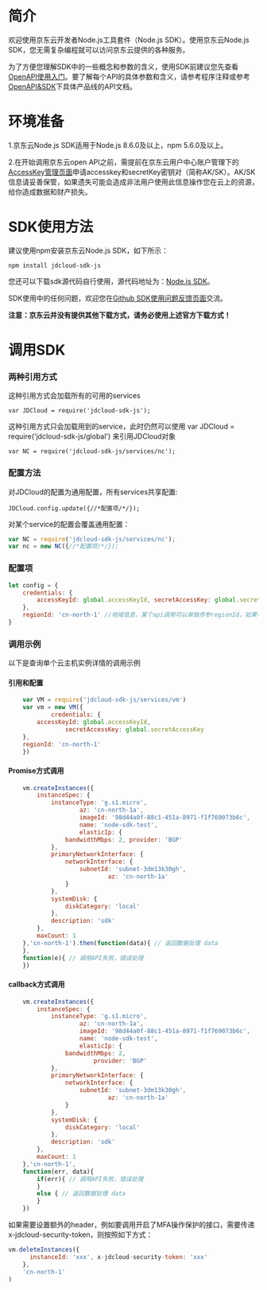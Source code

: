 
# 简介 #

欢迎使用京东云开发者Node.js工具套件（Node.js SDK）。使用京东云Node.js SDK，您无需复杂编程就可以访问京东云提供的各种服务。

为了方便您理解SDK中的一些概念和参数的含义，使用SDK前建议您先查看[OpenAPI使用入门](../../API/Common-Declaration/Introduction.md )。要了解每个API的具体参数和含义，请参考程序注释或参考[OpenAPI&SDK](https://www.jdcloud.com/help/faq?act=3)下具体产品线的API文档。


# 环境准备 #

1.京东云Node.js SDK适用于Node.js 8.6.0及以上，npm 5.6.0及以上。

2.在开始调用京东云open API之前，需提前在京东云用户中心账户管理下的[AccessKey管理页面](https://uc.jdcloud.com/accesskey/index)申请accesskey和secretKey密钥对（简称AK/SK）。AK/SK信息请妥善保管，如果遗失可能会造成非法用户使用此信息操作您在云上的资源，给你造成数据和财产损失。


# SDK使用方法 #

建议使用npm安装京东云Node.js SDK，如下所示：
```
npm install jdcloud-sdk-js
```

您还可以下载sdk源代码自行使用，源代码地址为：[Node.js SDK](https://github.com/jdcloud-api/jdcloud-sdk-nodejs)。

SDK使用中的任何问题，欢迎您在[Github SDK使用问题反馈页面](https://github.com/jdcloud-api/jdcloud-sdk-nodejs/issues)交流。

**注意：京东云并没有提供其他下载方式，请务必使用上述官方下载方式！**



 
# 调用SDK #


### 两种引用方式 ###

这种引用方式会加载所有的可用的services
```
var JDCloud = require('jdcloud-sdk-js');
```
这种引用方式只会加载用到的service，此时仍然可以使用 var JDCloud = require('jdcloud-sdk-js/global') 来引用JDCloud对象
```
var NC = require('jdcloud-sdk-js/services/nc');
```

### 配置方法  ###

对JDCloud的配置为通用配置，所有services共享配置:
```
JDCloud.config.update({//*配置项/*/});
```
对某个service的配置会覆盖通用配置：
```JavaScript
var NC = require('jdcloud-sdk-js/services/nc'); 
var nc = new NC({//*配置项/*/});
```

### 配置项 ###
```JavaScript
let config = { 
	credentials: { 
		accessKeyId: global.accessKeyId, secretAccessKey: global.secretAccessKey 
	},
	regionId: 'cn-north-1' //地域信息，某个api调用可以单独传参regionId，如果不传则会使用此配置中的regionId 
}
```

### 调用示例 ###

以下是查询单个云主机实例详情的调用示例


####  引用和配置  ####
```JavaScript
    var VM = require('jdcloud-sdk-js/services/vm')
    var vm = new VM({
            credentials: {
        accessKeyId: global.accessKeyId,
                secretAccessKey: global.secretAccessKey
    },
    regionId: 'cn-north-1'
    })
```


#### Promise方式调用 #### 
```JavaScript
	vm.createInstances({
        instanceSpec: {
            instanceType: 'g.s1.micro',
                    az: 'cn-north-1a',
                    imageId: '98d44a0f-88c1-451a-8971-f1f769073b6c',
                    name: 'node-sdk-test',
                    elasticIp: {
                bandwidthMbps: 2, provider: 'BGP'
            },
            primaryNetworkInterface: {
                networkInterface: {
                    subnetId: 'subnet-3dm13k30gh',
                            az: 'cn-north-1a'
                }
            },
            systemDisk: {
                diskCategory: 'local'
            },
            description: 'sdk'
        },
        maxCount: 1
    },'cn-north-1').then(function(data){ // 返回数据处理 data 
    },
    function(e){ // 调用API失败，错误处理 
    })
```


#### callback方式调用 #### 
```JavaScript
	vm.createInstances({
        instanceSpec: {
            instanceType: 'g.s1.micro',
                    az: 'cn-north-1a',
                    imageId: '98d44a0f-88c1-451a-8971-f1f769073b6c',
                    name: 'node-sdk-test',
                    elasticIp: {
                bandwidthMbps: 2,
                        provider: 'BGP'
            },
            primaryNetworkInterface: {
                networkInterface: {
                    subnetId: 'subnet-3dm13k30gh',
                            az: 'cn-north-1a'
                }
            },
            systemDisk: {
                diskCategory: 'local'
            },
            description: 'sdk'
        },
        maxCount: 1
    },'cn-north-1',
    function(err, data){
        if(err){ // 调用API失败，错误处理 
        } 
		else { // 返回数据处理 data 
        } 
    })
```
如果需要设置额外的header，例如要调用开启了MFA操作保护的接口，需要传递x-jdcloud-security-token，则按照如下方式：
```JavaScript
vm.deleteInstances({ 
	  instanceId: 'xxx', x-jdcloud-security-token: 'xxx' 
	}, 
	'cn-north-1'
)	
```


